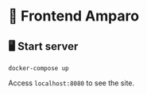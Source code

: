 # 🏥 Frontend Amparo

## 🖥️ Start server
```
docker-compose up
```

Access `localhost:8080` to see the site.
